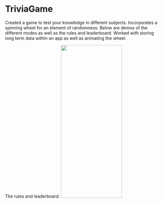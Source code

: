 # TriviaGame

Created a game to test your knowledge in different subjects. Incorporates a spinning wheel for an element of randomness. Below are demos of the different modes as well as the rules and leaderboard. Worked with storing long term data within an app as well as animating the wheel.

The rules and leaderboard:
<img src="https://github.com/matthewswitt/TriviaGame/blob/main/DemoTrivia/leaderboard_rules.gif" alt="" width="200" height="500">

